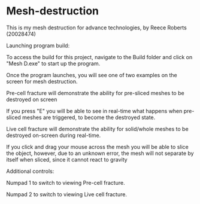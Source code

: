 # Mesh-destruction
This is my mesh destruction for advance technologies, by Reece Roberts (20028474)

Launching program build:

To access the build for this project, navigate to the Build folder and click on "Mesh D.exe" to start up the program.

Once the program launches, you will see one of two examples on the screen for mesh destruction.

Pre-cell fracture will demonstrate the ability for pre-sliced meshes to be destroyed on screen

If you press "E" you will be able to see in real-time what happens when pre-sliced meshes are triggered,
to become the destroyed state.

Live cell fracture will demonstrate the ability for solid/whole meshes to be destroyed on-screen during real-time.

If you click and drag your mouse across the mesh you will be able to slice the object, however,
due to an unknown error, the mesh will not separate by itself when sliced, since it cannot react to gravity

Additional controls:

Numpad 1 to switch to viewing Pre-cell fracture.

Numpad 2 to switch to viewing Live cell fracture.
